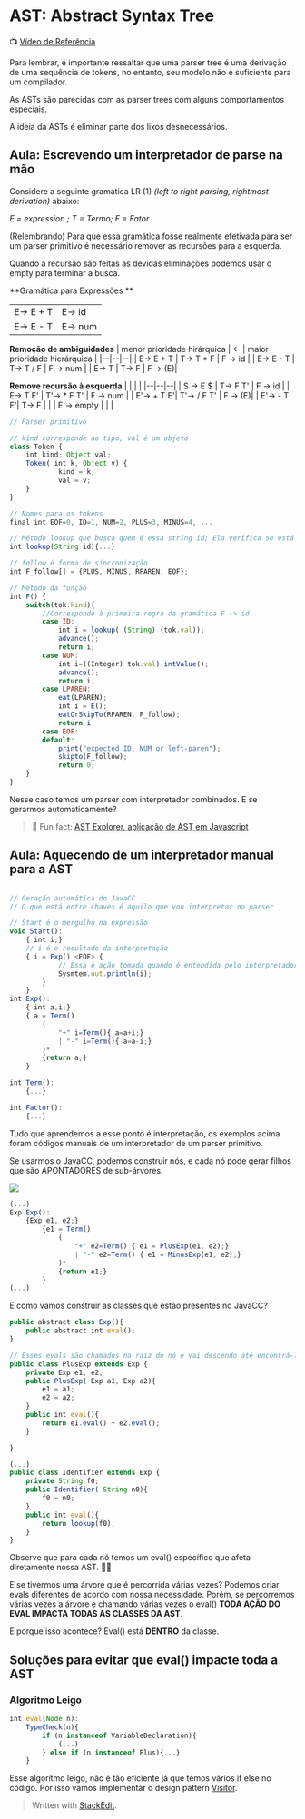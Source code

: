 ﻿# AST: Abstract Syntax Tree

📺 [Vídeo de Referência](https://youtu.be/jpfaXK4xCYE)

Para lembrar, é importante ressaltar que uma parser tree é uma derivação de uma sequência de tokens, no entanto, seu modelo não é suficiente para um compilador.

As ASTs são parecidas com as parser trees com alguns comportamentos especiais.

A ideia da ASTs é eliminar parte dos lixos desnecessários. 

## Aula: Escrevendo um interpretador de parse na mão

Considere a seguinte gramática LR (1) *(left to right parsing, rightmost derivation)* abaixo:

*E = expression ; T = Termo;  F = Fator*

(Relembrando) Para que essa gramática fosse realmente efetivada para ser um parser primitivo é necessário remover as recursões para a esquerda. 

Quando a recursão são feitas as devidas eliminações podemos usar o empty para terminar a busca.

**Gramática para Expressões **

| |  |
|--|--|
| E-> E + T | E-> id |
| E-> E - T | E-> num | 

**Remoção de ambiguidades**
| menor prioridade hirárquica | <- | maior prioridade hierárquica |
|--|--|--|
| E-> E + T | T-> T * F | F -> id |
| E-> E - T | T-> T / F | F -> num |
| E-> T     | T-> F     | F -> (E)|

**Remove recursão à esquerda**
| |  |  |
|--|--|--|
| S -> E $   | T-> F T'    | F -> id |
| E-> T E'   | T'-> * F T' | F -> num |
| E'-> + T E'| T'-> / F T' | F -> (E)|
| E'-> - T E'| T-> F     | |
| E'-> empty | | |

``` javascript
// Parser primitivo

// kind corresponde ao tipo, val é um objeto
class Token {
	int kind; Object val;
	Token( int k, Object v) {
			kind = k;
			val = v;
	}
}

// Nomes para os tokens
final int EOF=0, ID=1, NUM=2, PLUS=3, MINUS=4, ...

// Método lookup que busca quem é essa string id; Ela verifica se está presente ou não
int lookup(String id){...}

// follow é forma de sincronização
int F_follow[] = {PLUS, MINUS, RPAREN, EOF};

// Método da função
int F() {
	switch(tok.kind){
		//Corresponde à primeira regra da gramática F -> id
		case ID:
			int i = lookup( (String) (tok.val));
			advance();
			return i;
		case NUM:
			int i=((Integer) tok.val).intValue();
			advance();
			return i;
		case LPAREN:
			eat(LPAREN);
			int i = E();
			eatOrSkipTo(RPAREN, F_follow);
			return i
		case EOF:
		default:
			print("expected ID, NUM or left-paren");
			skipto(F_follow);
			return 0;
	}
}
```

Nesse caso temos um parser com interpretador combinados. E se gerarmos automaticamente?

> 🥳 Fun fact: [AST Explorer, aplicação de AST em Javascript](https://astexplorer.net/)

## Aula: Aquecendo de um interpretador manual para a AST

```javascript

// Geração automática do JavaCC
// O que está entre chaves é aquilo que vou interpretar no parser

// Start é o mergulho na expressão
void Start():
	{ int i;}
	// i é o resultado da interpretação
	{ i = Exp() <EOF> {
			// Essa é ação tomada quando é entendida pelo interpretador
			Sysmtem.out.println(i);
		}
	}
int Exp():
	{ int a,i;}
	{ a = Term()
		(
			"+" i=Term(){ a=a+i;}
			| "-" i=Term(){ a=a-i;}
		)*
		{return a;}
	}

int Term(): 
	{...}

int Factor():
	{...}
```

Tudo que aprendemos a esse ponto é interpretação, os exemplos acima foram códigos manuais de um interpretador de um parser primitivo.

Se usarmos o JavaCC, podemos construir nós, e cada nó pode gerar filhos que são APONTADORES de sub-árvores.

![](https://raw.githubusercontent.com/NatSatie/StudyNotes/main/compilers/part_3/tree.jpg)

```javascript
(...)
Exp Exp():
	{Exp e1, e2;}
		{e1 = Term()
			(
				"+" e2=Term() { e1 = PlusExp(e1, e2);}
				| "-" e2=Term() { e1 = MinusExp(e1, e2);}	
			)*
			{return e1;}
		}
(...)
```

E como vamos construir as classes que estão presentes no JavaCC?

```javascript
public abstract class Exp(){
	public abstract int eval();
}

// Esses evals são chamados na raiz do nó e vai descendo até encontrá-los.
public class PlusExp extends Exp {
	private Exp e1, e2;
	public PlusExp( Exp a1, Exp a2){
		e1 = a1;
		e2 = a2;
	}
	public int eval(){
		return e1.eval() + e2.eval();
	}

}

(...)
public class Identifier extends Exp {
	private String f0;
	public Identifier( String n0){
		f0 = n0;
	}
	public int eval(){
		return lookup(f0);
	}
}
```
Observe que para cada nó temos um eval() específico que afeta diretamente nossa AST. 👀👀

E se tivermos uma árvore que é percorrida várias vezes? Podemos criar evals diferentes de acordo com nossa necessidade. Porém, se percorremos várias vezes a árvore e chamando várias vezes o eval() **TODA AÇÃO DO EVAL IMPACTA TODAS AS CLASSES DA AST**.

E porque isso acontece? Eval() está **DENTRO** da classe.

## Soluções para evitar que eval() impacte toda a AST

### Algoritmo Leigo

```javascript
int eval(Node n):
	TypeCheck(n){
		if (n instanceof VariableDeclaration){
			(...)
		} else if (n instanceof Plus){...}
	}
```

Esse algoritmo leigo, não é tão eficiente já que temos vários if else no código. Por isso vamos implementar o design pattern [Visitor](https://refactoring.guru/pt-br/design-patterns/visitor).






> Written with [StackEdit](https://stackedit.io/).
